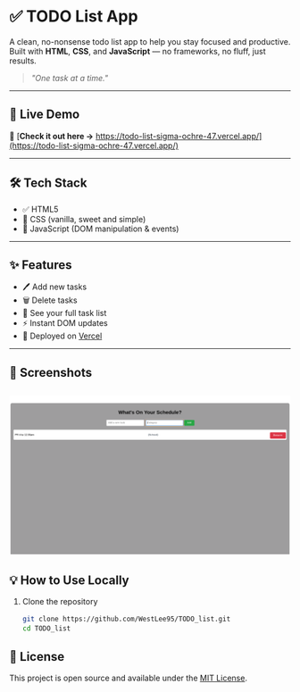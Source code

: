 # ✅ TODO List App

A clean, no-nonsense todo list app to help you stay focused and productive.  
Built with **HTML**, **CSS**, and **JavaScript** — no frameworks, no fluff, just results.

> _"One task at a time."_ 

---

## 🚀 Live Demo

🎯 [**Check it out here →** https://todo-list-sigma-ochre-47.vercel.app/](https://todo-list-sigma-ochre-47.vercel.app/)

---

## 🛠️ Tech Stack

- ✅ HTML5  
- 🎨 CSS (vanilla, sweet and simple)  
- 🧠 JavaScript (DOM manipulation & events)

---

## ✨ Features

- 🖊️ Add new tasks  
- 🗑️ Delete tasks  
- 📃 See your full task list  
- ⚡ Instant DOM updates  
- 🧱 Deployed on [Vercel](https://vercel.com)

---

## 📸 Screenshots

![TODO App Screenshot](./assets/Screenshot.png)
---

## 💡 How to Use Locally

1. Clone the repository  
   ```bash
   git clone https://github.com/WestLee95/TODO_list.git
   cd TODO_list

## 📄 License

This project is open source and available under the [MIT License](LICENSE).

